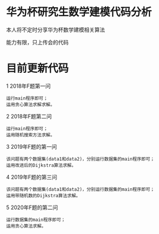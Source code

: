 # 华为杯研究生数学建模代码分析
本人将不定时分享华为杯数学建模相关算法

能力有限，只上传会的代码

# 目前更新代码
1 2018年F题第一问

	运行main程序即可；
	运用贪心算法求解求解。
	
2 2018年F题第二问

	运行main程序即可；
	运用随机搜索方法求解。
	
3 2019年F题的第一问
	
	该问题有两个数据集(data1和data2)，分别运行数据集的main程序即可；
	运用改进后的Dijkstra算法求解。
	
4 2019年F题的第三问

	该问题有两个数据集(data1和data2)，分别运行数据集的main程序即可；
	运用带随机数的Dijkstra算法求解。
	 
5 2020年F题的第二问

	运行数据集的main程序即可；
	运用贪心算法求解。
	
